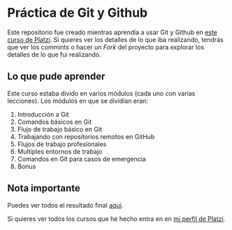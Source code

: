 # Práctica de Git y Github

Este repositorio fue creado mientras aprendía a usar Git y Github en [este curso de Platzi](https://platzi.com/clases/git-github/ "este curso de Platzi"). Si quieres ver los detalles de lo que iba realizando, tendrás que ver los commints o hacer un _Fork_ del proyecto para explorar los detalles de lo que fui realizando.

## Lo que pude aprender

Este curso estaba divido en varios módulos (cada uno con varias lecciones). Los módulos en que se dividían eran:

1.  Introducción a Git
2. Comandos básicos en Git
3. Flujo de trabajo básico en Git
4. Trabajando con repositorios remotos en GitHub
5. Flujos de trabajo profesionales
6. Multiples entornos de trabajo
7. Comandos en Git para casos de emergencia
8. Bonus

## Nota importante

Puedes ver todos el resultado final [aquí](https://kennylajara.github.io/git-github/).

Si quieres ver todos los cursos que he hecho entra en en [mi perfil de Platzi](https://platzi.com/@kennylajara/).
